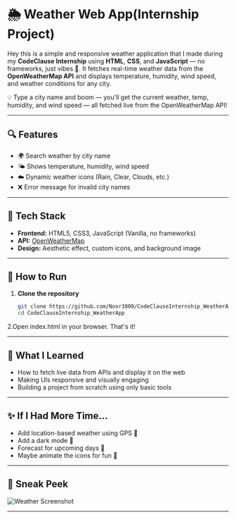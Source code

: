 # 🌦️ Weather Web App(Internship Project)

Hey this is a simple and responsive weather application that I made during my **CodeClause Internship** using **HTML**, **CSS**, and **JavaScript** — no frameworks, just vibes 💫. It fetches real-time weather data from the **OpenWeatherMap API** and displays temperature, humidity, wind speed, and weather conditions for any city.

💡 Type a city name and boom — you'll get the current weather, temp, humidity, and wind speed — all fetched live from the OpenWeatherMap API!

---

## 🔍 Features

- 🌍 Search weather by city name
- 🌤️ Shows temperature, humidity, wind speed
- ☁️ Dynamic weather icons (Rain, Clear, Clouds, etc.)
- ❌ Error message for invalid city names

---

## 🧪 Tech Stack

- **Frontend:** HTML5, CSS3, JavaScript (Vanilla, no frameworks)
- **API:** [OpenWeatherMap](https://openweathermap.org/)
- **Design:** Aesthetic effect, custom icons, and background image

---

## 🚀 How to Run

1. **Clone the repository**
   ```bash
   git clone https://github.com/Noor3800/CodeClauseInternship_WeatherApp.git
   cd CodeClauseInternship_WeatherApp
   
2.Open index.html in your browser. That's it!

---

## 🧠 What I Learned

- How to fetch live data from APIs and display it on the web
- Making UIs responsive and visually engaging
- Building a project from scratch using only basic tools

---

## ✨ If I Had More Time...

- Add location-based weather using GPS 📍
- Add a dark mode 🌙
- Forecast for upcoming days 📆
- Maybe animate the icons for fun 🔄


---

## 📸 Sneak Peek


![Weather Screenshot](images/weather-app.png)


---
